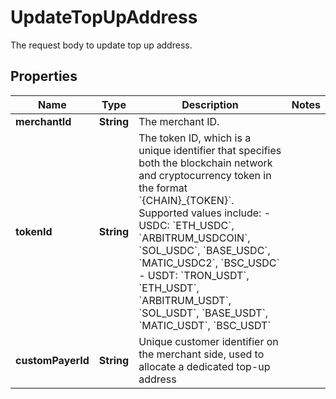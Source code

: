 

# UpdateTopUpAddress

The request body to update top up address.

## Properties

| Name | Type | Description | Notes |
|------------ | ------------- | ------------- | -------------|
|**merchantId** | **String** | The merchant ID. |  |
|**tokenId** | **String** | The token ID, which is a unique identifier that specifies both the blockchain network and cryptocurrency token in the format &#x60;{CHAIN}_{TOKEN}&#x60;. Supported values include:   - USDC: &#x60;ETH_USDC&#x60;, &#x60;ARBITRUM_USDCOIN&#x60;, &#x60;SOL_USDC&#x60;, &#x60;BASE_USDC&#x60;, &#x60;MATIC_USDC2&#x60;, &#x60;BSC_USDC&#x60;   - USDT: &#x60;TRON_USDT&#x60;, &#x60;ETH_USDT&#x60;, &#x60;ARBITRUM_USDT&#x60;, &#x60;SOL_USDT&#x60;, &#x60;BASE_USDT&#x60;, &#x60;MATIC_USDT&#x60;, &#x60;BSC_USDT&#x60;  |  |
|**customPayerId** | **String** | Unique customer identifier on the merchant side, used to allocate a dedicated top-up address  |  |



